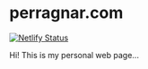 # perragnar.com

[![Netlify Status](https://api.netlify.com/api/v1/badges/6d70a6f3-81c7-49ac-847f-124de5bd40f9/deploy-status)](https://app.netlify.com/sites/perragnar/deploys)

Hi! This is my personal web page...
